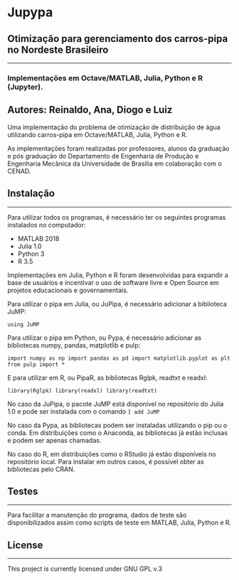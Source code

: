 # Jupypa
## Otimização para gerenciamento dos carros-pipa no Nordeste Brasileiro
----
### Implementações em Octave/MATLAB, Julia, Python e R (Jupyter).
Autores: Reinaldo, Ana, Diogo e Luiz
----
Uma implementação do problema de otimização de distribuição de água utilizando carros-pipa em Octave/MATLAB, Julia, Python e R.

As implementações foram realizadas por professores, alunos da graduação e pós graduação do Departamento de Engenharia de Produção e Engenharia Mecânica da Universidade de Brasília em colaboração com o CENAD.

## Instalação
----
Para utilizar todos os programas, é necessário ter os seguintes programas instalados no computador:

- MATLAB 2018
- Julia 1.0
- Python 3
- R 3.5

Implementações em Julia, Python e R foram desenvolvidas para expandir a base de usuários e incentivar o uso de software livre e Open Source em projetos educacionais e governamentais.

Para utilizar o pipa em Julia, ou JuPipa, é necessário adicionar a biblioteca JuMP:

`using JuMP `

Para utilizar o pipa em Python, ou Pypa, é necessário adicionar as bibliotecas numpy, pandas, matplotlib e pulp:

`import numpy as np
import pandas as pd
import matplotlib.pyplot as plt
from pulp import * `

E para utilizar em R, ou PipaR, as bibliotecas Rglpk, readtxt e readxl:

`library(Rglpk)
library(readxl)
library(readtxt)`

No caso da JuPipa, o pacote JuMP está disponível no repositório do Julia 1.0 e pode ser instalada com o comando
`] add JuMP`

No caso da Pypa, as bibliotecas podem ser instaladas utilizando o pip ou o conda. Em distribuições como o Anaconda, as bibliotecas já estão inclusas e podem ser apenas chamadas.

No caso do R, em distribuições como o RStudio já estão disponíveis no repositório local. Para instalar em outros casos, é possível obter as bibliotecas pelo CRAN.

## Testes
----
Para facilitar a manutenção do programa, dados de teste são disponibilizados assim como scripts de teste em MATLAB, Julia, Python e R.

## License
---
This project is currently licensed under GNU GPL v.3
